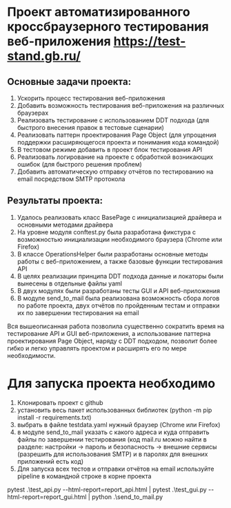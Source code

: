 # Проект автоматизированного кроссбраузерного тестирования веб-приложения https://test-stand.gb.ru/
## Основные задачи проекта:
1. Ускорить процесс тестирования веб-приложения
2. Добавить возможность тестирования веб-приложения на различных браузерах 
3. Реализовать тестирование с использованием DDT подхода (для быстрого внесения правок в тестовые сценарии)
4. Реализовать паттерн проектирования Page Object (для упрощения поддержки расширяющегося проекта и понимания кода командой)
5. В тестовом режиме добавить в проект блок тестирования API
6. Реализовать логирование на проекте с обработкой возникающих ошибок (для быстрого решения проблем)
7. Добавить автоматическую отправку отчётов по тестированию на email посредством SMTP протокола
## Результаты проекта:
1. Удалось реализовать класс BasePage с инициализацией драйвера и основными методами драйвера
2. На уровне модуля conftest.py была разработана фикстура с возможностью инициализации необходимого браузера (Chrome или Firefox)
3. В классе OperationsHelper были разработаны основные методы работы с веб-приложением, а также базовые функции тестирования API
4. В целях реализации принципа DDT подхода данные и локаторы были вынесены в отдельные файлы yaml
5. В двух модулях были разработаны тесты GUI и API веб-приложения
6. В модуле send_to_mail была реализована возможность сбора логов по работе проекта, двух отчётов по пройденным тестам и отправки их по завершении тестирования на email

Вся вышеописанная работа позволила существенно сократить время на тестирование API и GUI веб-приложения, а использование паттерна проектирования Page Object, наряду с DDT подходом, позволит более гибко и легко управлять проектом и расширять его по мере необходимости.

# Для запуска проекта необходимо
1. Клонировать проект с github
2. установить весь пакет использованных библиотек (python -m pip install -r requirements.txt)
3. выбрать в файле testdata.yaml нужный браузер (Chrome или Firefox)
4. в модуле send_to_mail указать с какого адреса и куда отправить файлы по завершении тестирования (код mail.ru можно найти в разделе: настройки -> пароль и безопасность -> внешние сервисы (разрешить для использования SMTP) и в паролях для внешних приложений есть код)
5. Для запуска всех тестов и отправки отчётов на email используйте pipeline в командной строке в корне проекта

pytest .\test_api.py --html-report=report_api.html | pytest .\test_gui.py --html-report=report_gui.html | python .\send_to_mail.py
